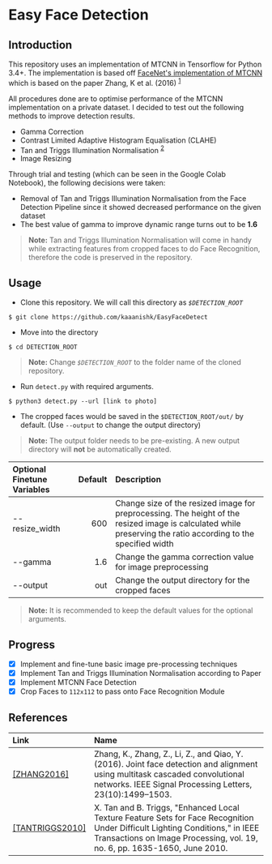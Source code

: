 # Easy Face Detection

## Introduction
This repository uses an implementation of MTCNN in Tensorflow for Python 3.4+. The implementation is based off [FaceNet's implementation of MTCNN](https://github.com/davidsandberg/facenet/tree/master/src/align) which is based on the paper Zhang, K et al. (2016) <sup>[1](#references)</sup>

All procedures done are to optimise performance of the MTCNN implementation on a private dataset.
I decided to test out the following methods to improve detection results.
- Gamma Correction
- Contrast Limited Adaptive Histogram Equalisation (CLAHE)
- Tan and Triggs Illumination Normalisation <sup> [2](#references)</sup>
- Image Resizing

Through trial and testing (which can be seen in the Google Colab Notebook), the following decisions were taken:
- Removal of Tan and Triggs Illumination Normalisation from the Face Detection Pipeline since it showed decreased performance on the given dataset
- The best value of gamma to improve dynamic range turns out to be **1.6**

>**Note:** Tan and Triggs Illumination Normalisation will come in handy while extracting features from cropped faces to do Face Recognition, therefore the code is preserved in the repository.

## Usage
- Clone this repository. We will call this directory as *`$DETECTION_ROOT`*
```
$ git clone https://github.com/kaaanishk/EasyFaceDetect
```
- Move into the directory
```
$ cd DETECTION_ROOT
```
> **Note:** Change  *`$DETECTION_ROOT`* to the folder name of the cloned repository.
- Run `detect.py` with required arguments.
```
$ python3 detect.py --url [link to photo]
```
- The cropped faces would be saved in the `$DETECTION_ROOT/out/` by default. (Use `--output` to change the output directory)
> **Note:** The output folder needs to be pre-existing. A new output directory will **not** be automatically created.

| Optional Finetune Variables      | Default   | Description                                               |
|:---------------------------------|----------:|:----------------------------------------------------------|
|--resize_width                    | 600       | Change size of the resized image for preprocessing. The height of the resized image is calculated while preserving the ratio according to the specified width |
| --gamma                          | 1.6       | Change the gamma correction value for image preprocessing |
| --output                         | out       | Change the output directory for the cropped faces         |

>**Note:** It is recommended to keep the default values for the optional arguments.

## Progress
- [x] Implement and fine-tune basic image pre-processing techniques
- [x] Implement Tan and Triggs Illumination Normalisation according to Paper
- [x] Implement MTCNN Face Detection
- [x] Crop Faces to `112x112` to pass onto Face Recognition Module

## References

|Link          |Name                                                                 |
|:--------------|:---------------------------------------------------------------------|
| [\[ZHANG2016\]](https://arxiv.org/abs/1604.02878v1) | Zhang, K., Zhang, Z., Li, Z., and Qiao, Y. (2016). Joint face detection and alignment using multitask cascaded convolutional networks. IEEE Signal Processing Letters, 23(10):1499–1503.|
| [\[TANTRIGGS2010\]](http://ieeexplore.ieee.org/stamp/stamp.jsp?tp=&arnumber=5411802&isnumber=5464460) | X. Tan and B. Triggs, "Enhanced Local Texture Feature Sets for Face Recognition Under Difficult Lighting Conditions," in IEEE Transactions on Image Processing, vol. 19, no. 6, pp. 1635-1650, June 2010.|
